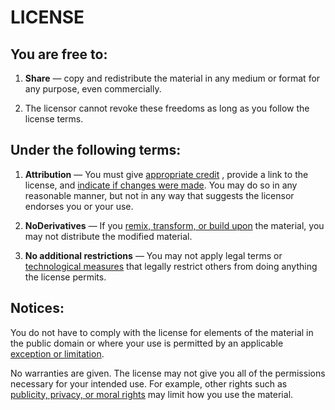 # LICENSE

##  You are free to: 
1. **Share** — copy and redistribute the material in any medium or format for any purpose, even commercially.

2. The licensor cannot revoke these freedoms as long as you follow the license terms.

## Under the following terms:
1. **Attribution** — You must give [appropriate credit](https://creativecommons.org/licenses/by-nd/4.0/#ref-appropriate-credit) , provide a link to the license, and [indicate if changes were made](https://creativecommons.org/licenses/by-nd/4.0/#ref-indicate-changes). You may do so in any reasonable manner, but not in any way that suggests the licensor endorses you or your use.

2. **NoDerivatives** — If you [remix, transform, or build upon](https://creativecommons.org/licenses/by-nd/4.0/#ref-some-kinds-of-mods) the material, you may not distribute the modified material.

3. **No additional restrictions** — You may not apply legal terms or [technological measures](https://creativecommons.org/licenses/by-nd/4.0/#ref-technological-measures) that legally restrict others from doing anything the license permits.

## Notices:
You do not have to comply with the license for elements of the material in the public domain or where your use is permitted by an applicable [exception or limitation](https://creativecommons.org/licenses/by-nd/4.0/#ref-exception-or-limitation).

No warranties are given. The license may not give you all of the permissions necessary for your intended use. For example, other rights such as [publicity, privacy, or moral rights](https://creativecommons.org/licenses/by-nd/4.0/#ref-publicity-privacy-or-moral-rights) may limit how you use the material.
